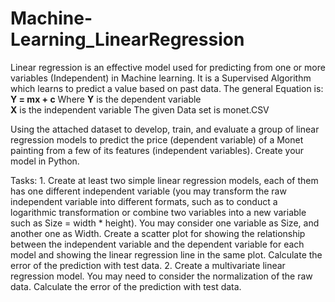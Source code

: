 # Machine-Learning_LinearRegression
 Linear regression is an effective model used for predicting from one or more variables (Independent) in Machine learning. It is a Supervised Algorithm which learns to predict a value based on past data.
The general Equation is:
			**Y = mx + c**
Where **Y** is the dependent variable									
      **X** is the independent variable
The given Data set is  monet.CSV

Using the attached dataset to develop, train, and evaluate a group of linear regression models to predict the price (dependent variable) of a Monet painting from a few of its features (independent variables). Create your model in Python.

Tasks: 1. Create at least two simple linear regression models, each of them has one different independent variable (you may transform the raw independent variable into different formats, such as to conduct a logarithmic transformation or combine two variables into a new variable such as Size = width * height). You may consider one variable as Size, and another one as Width. Create a scatter plot for showing the relationship between the independent variable and the dependent variable for each model and showing the linear regression line in the same plot. Calculate the error of the prediction with test data. 
2. Create a multivariate linear regression model. You may need to consider the normalization of the raw data. Calculate the error of the prediction with test data. 
